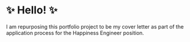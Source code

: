 # :sparkles: Hello! :sparkles:

I am repurposing this portfolio project to be my cover letter as part of the application process for
the Happiness Engineer position. 